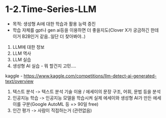 # 1-2.Time-Series-LLM
- 목적: 생성형 Ai에 대한 학습과 활용 능력 증진
- 학습 자체를 gpt나 gen ai등을 이용하면 더 좋을지도(Clover X가 궁금하긴 한데 이거 B2B인거 같음..일단 더 찾아봐야..)
1. LLM에 대한 정보
2. LLM 역사
3. LLM 실습
4. 생성형 AI 실습 - 뭐 할건지 고민....


kaggle - https://www.kaggle.com/competitions/llm-detect-ai-generated-text/overview

1. 텍스트 분석 -> 텍스트 분석 기술 이용 / 에세이의 문장 구조, 어휘, 문법 등을 분석
2. 인공지능 학습 -> 인공지능 모델을 학습시켜 실제 에세이와 생성형 AI가 만든 에세이를 구분(Google AutoML 등 => 90일 free)
3. 인간 평가 -> 사람이 직접하는거 (관련없음)
